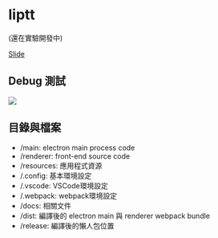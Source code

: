 # liptt

(還在實驗開發中)

[Slide](https://slides.com/lightyen/liptt-electron-react/fullscreen)

## Debug 測試

<img src="https://i.imgur.com/atALXXK.png" />


## 目錄與檔案
- /main: electron main process code
- /renderer: front-end source code
- /resources: 應用程式資源
- /.config: 基本環境設定
- /.vscode: VSCode環境設定
- /.webpack: webpack環境設定
- /docs: 相關文件
- /dist: 編譯後的 electron main 與 renderer webpack bundle
- /release: 編譯後的懶人包位置
